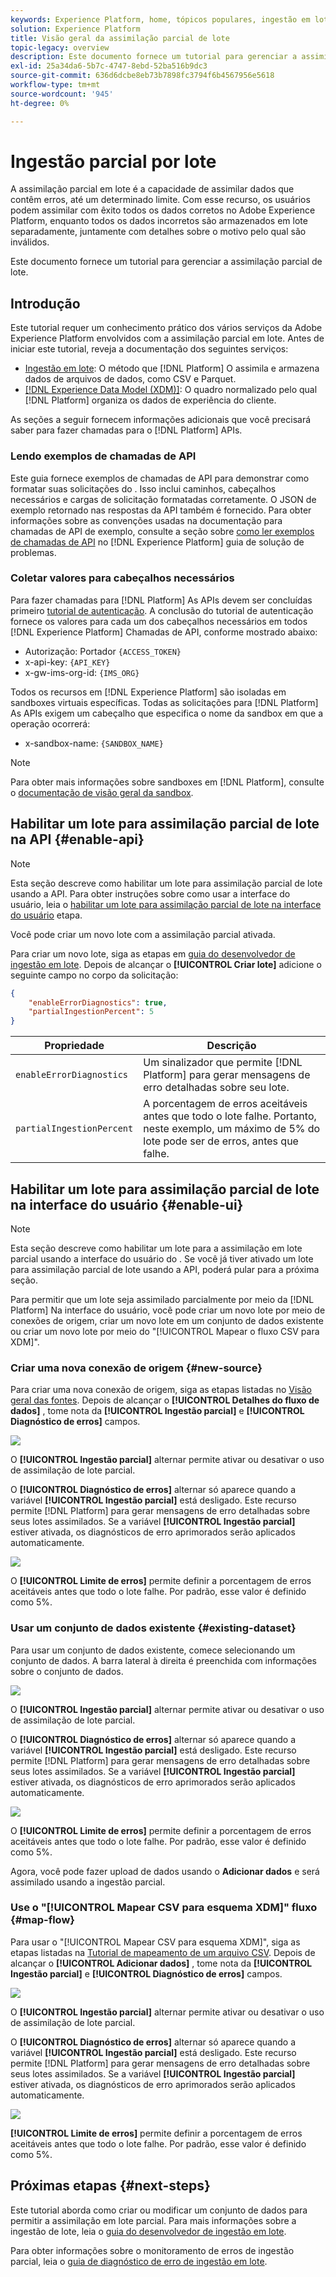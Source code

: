 ```yaml
---
keywords: Experience Platform, home, tópicos populares, ingestão em lote, ingestão em lote, ingestão parcial, ingestão parcial, erro de recuperação, erro de recuperação, ingestão parcial em lote, ingestão parcial em lote, parcial, ingestão, ingestão; ingestão;
solution: Experience Platform
title: Visão geral da assimilação parcial de lote
topic-legacy: overview
description: Este documento fornece um tutorial para gerenciar a assimilação parcial de lote.
exl-id: 25a34da6-5b7c-4747-8ebd-52ba516b9dc3
source-git-commit: 636d6dcbe8eb73b7898fc3794f6b4567956e5618
workflow-type: tm+mt
source-wordcount: '945'
ht-degree: 0%

---
```


# Ingestão parcial por lote

A assimilação parcial em lote é a capacidade de assimilar dados que contêm erros, até um determinado limite. Com esse recurso, os usuários podem assimilar com êxito todos os dados corretos no Adobe Experience Platform, enquanto todos os dados incorretos são armazenados em lote separadamente, juntamente com detalhes sobre o motivo pelo qual são inválidos.

Este documento fornece um tutorial para gerenciar a assimilação parcial de lote.

## Introdução

Este tutorial requer um conhecimento prático dos vários serviços da Adobe Experience Platform envolvidos com a assimilação parcial em lote. Antes de iniciar este tutorial, reveja a documentação dos seguintes serviços:

- [Ingestão em lote](./overview.md): O método que [!DNL Platform] O assimila e armazena dados de arquivos de dados, como CSV e Parquet.
- [[!DNL Experience Data Model (XDM)]](../../xdm/home.md): O quadro normalizado pelo qual [!DNL Platform] organiza os dados de experiência do cliente.

As seções a seguir fornecem informações adicionais que você precisará saber para fazer chamadas para o [!DNL Platform] APIs.

### Lendo exemplos de chamadas de API

Este guia fornece exemplos de chamadas de API para demonstrar como formatar suas solicitações do . Isso inclui caminhos, cabeçalhos necessários e cargas de solicitação formatadas corretamente. O JSON de exemplo retornado nas respostas da API também é fornecido. Para obter informações sobre as convenções usadas na documentação para chamadas de API de exemplo, consulte a seção sobre [como ler exemplos de chamadas de API](../../landing/troubleshooting.md#how-do-i-format-an-api-request) no [!DNL Experience Platform] guia de solução de problemas.

### Coletar valores para cabeçalhos necessários

Para fazer chamadas para [!DNL Platform] As APIs devem ser concluídas primeiro [tutorial de autenticação](https://www.adobe.com/go/platform-api-authentication-en). A conclusão do tutorial de autenticação fornece os valores para cada um dos cabeçalhos necessários em todos [!DNL Experience Platform] Chamadas de API, conforme mostrado abaixo:

- Autorização: Portador `{ACCESS_TOKEN}`
- x-api-key: `{API_KEY}`
- x-gw-ims-org-id: `{IMS_ORG}`

Todos os recursos em [!DNL Experience Platform] são isoladas em sandboxes virtuais específicas. Todas as solicitações para [!DNL Platform] As APIs exigem um cabeçalho que especifica o nome da sandbox em que a operação ocorrerá:

- x-sandbox-name: `{SANDBOX_NAME}`

>[!NOTE]
>
>Para obter mais informações sobre sandboxes em [!DNL Platform], consulte o [documentação de visão geral da sandbox](../../sandboxes/home.md).

## Habilitar um lote para assimilação parcial de lote na API {#enable-api}

>[!NOTE]
>
>Esta seção descreve como habilitar um lote para assimilação parcial de lote usando a API. Para obter instruções sobre como usar a interface do usuário, leia o [habilitar um lote para assimilação parcial de lote na interface do usuário](#enable-ui) etapa.

Você pode criar um novo lote com a assimilação parcial ativada.

Para criar um novo lote, siga as etapas em [guia do desenvolvedor de ingestão em lote](./api-overview.md). Depois de alcançar o **[!UICONTROL Criar lote]** adicione o seguinte campo no corpo da solicitação:

```json
{
    "enableErrorDiagnostics": true,
    "partialIngestionPercent": 5
}
```

| Propriedade | Descrição |
| -------- | ----------- |
| `enableErrorDiagnostics` | Um sinalizador que permite [!DNL Platform] para gerar mensagens de erro detalhadas sobre seu lote. |
| `partialIngestionPercent` | A porcentagem de erros aceitáveis antes que todo o lote falhe. Portanto, neste exemplo, um máximo de 5% do lote pode ser de erros, antes que falhe. |


## Habilitar um lote para assimilação parcial de lote na interface do usuário {#enable-ui}

>[!NOTE]
>
>Esta seção descreve como habilitar um lote para a assimilação em lote parcial usando a interface do usuário do . Se você já tiver ativado um lote para assimilação parcial de lote usando a API, poderá pular para a próxima seção.

Para permitir que um lote seja assimilado parcialmente por meio da [!DNL Platform] Na interface do usuário, você pode criar um novo lote por meio de conexões de origem, criar um novo lote em um conjunto de dados existente ou criar um novo lote por meio do &quot;[!UICONTROL Mapear o fluxo CSV para XDM]&quot;.

### Criar uma nova conexão de origem {#new-source}

Para criar uma nova conexão de origem, siga as etapas listadas no [Visão geral das fontes](../../sources/home.md). Depois de alcançar o **[!UICONTROL Detalhes do fluxo de dados]** , tome nota da **[!UICONTROL Ingestão parcial]** e **[!UICONTROL Diagnóstico de erros]** campos.

![](../images/batch-ingestion/partial-ingestion/configure-batch.png)

O **[!UICONTROL Ingestão parcial]** alternar permite ativar ou desativar o uso de assimilação de lote parcial.

O **[!UICONTROL Diagnóstico de erros]** alternar só aparece quando a variável **[!UICONTROL Ingestão parcial]** está desligado. Este recurso permite [!DNL Platform] para gerar mensagens de erro detalhadas sobre seus lotes assimilados. Se a variável **[!UICONTROL Ingestão parcial]** estiver ativada, os diagnósticos de erro aprimorados serão aplicados automaticamente.

![](../images/batch-ingestion/partial-ingestion/configure-batch-partial-ingestion-focus.png)

O **[!UICONTROL Limite de erros]** permite definir a porcentagem de erros aceitáveis antes que todo o lote falhe. Por padrão, esse valor é definido como 5%.

### Usar um conjunto de dados existente {#existing-dataset}

Para usar um conjunto de dados existente, comece selecionando um conjunto de dados. A barra lateral à direita é preenchida com informações sobre o conjunto de dados.

![](../images/batch-ingestion/partial-ingestion/monitor-dataset.png)

O **[!UICONTROL Ingestão parcial]** alternar permite ativar ou desativar o uso de assimilação de lote parcial.

O **[!UICONTROL Diagnóstico de erros]** alternar só aparece quando a variável **[!UICONTROL Ingestão parcial]** está desligado. Este recurso permite [!DNL Platform] para gerar mensagens de erro detalhadas sobre seus lotes assimilados. Se a variável **[!UICONTROL Ingestão parcial]** estiver ativada, os diagnósticos de erro aprimorados serão aplicados automaticamente.

![](../images/batch-ingestion/partial-ingestion/monitor-dataset-partial-ingestion-focus.png)

O **[!UICONTROL Limite de erros]** permite definir a porcentagem de erros aceitáveis antes que todo o lote falhe. Por padrão, esse valor é definido como 5%.

Agora, você pode fazer upload de dados usando o **Adicionar dados** e será assimilado usando a ingestão parcial.

### Use o &quot;[!UICONTROL Mapear CSV para esquema XDM]&quot; fluxo {#map-flow}

Para usar o &quot;[!UICONTROL Mapear CSV para esquema XDM]&quot;, siga as etapas listadas na [Tutorial de mapeamento de um arquivo CSV](../tutorials/map-a-csv-file.md). Depois de alcançar o **[!UICONTROL Adicionar dados]** , tome nota da **[!UICONTROL Ingestão parcial]** e **[!UICONTROL Diagnóstico de erros]** campos.

![](../images/batch-ingestion/partial-ingestion/xdm-csv-workflow.png)

O **[!UICONTROL Ingestão parcial]** alternar permite ativar ou desativar o uso de assimilação de lote parcial.

O **[!UICONTROL Diagnóstico de erros]** alternar só aparece quando a variável **[!UICONTROL Ingestão parcial]** está desligado. Este recurso permite [!DNL Platform] para gerar mensagens de erro detalhadas sobre seus lotes assimilados. Se a variável **[!UICONTROL Ingestão parcial]** estiver ativada, os diagnósticos de erro aprimorados serão aplicados automaticamente.

![](../images/batch-ingestion/partial-ingestion/xdm-csv-workflow-partial-ingestion-focus.png)

**[!UICONTROL Limite de erros]** permite definir a porcentagem de erros aceitáveis antes que todo o lote falhe. Por padrão, esse valor é definido como 5%.

## Próximas etapas {#next-steps}

Este tutorial aborda como criar ou modificar um conjunto de dados para permitir a assimilação em lote parcial. Para mais informações sobre a ingestão de lote, leia o [guia do desenvolvedor de ingestão em lote](./api-overview.md).

Para obter informações sobre o monitoramento de erros de ingestão parcial, leia o [guia de diagnóstico de erro de ingestão em lote](../quality/error-diagnostics.md).
